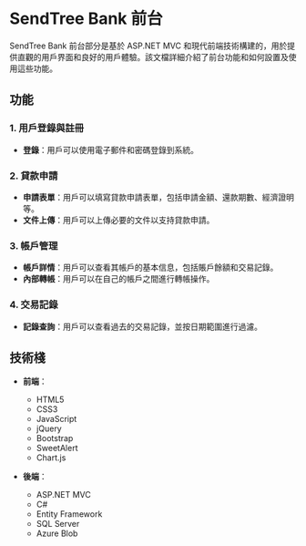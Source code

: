 # SendTree Bank 前台

SendTree Bank 前台部分是基於 ASP.NET MVC 和現代前端技術構建的，用於提供直觀的用戶界面和良好的用戶體驗。該文檔詳細介紹了前台功能和如何設置及使用這些功能。

## 功能

### 1. 用戶登錄與註冊
- **登錄**：用戶可以使用電子郵件和密碼登錄到系統。

### 2. 貸款申請
- **申請表單**：用戶可以填寫貸款申請表單，包括申請金額、還款期數、經濟證明等。
- **文件上傳**：用戶可以上傳必要的文件以支持貸款申請。

### 3. 帳戶管理
- **帳戶詳情**：用戶可以查看其帳戶的基本信息，包括賬戶餘額和交易記錄。
- **內部轉帳**：用戶可以在自己的帳戶之間進行轉帳操作。

### 4. 交易記錄
- **記錄查詢**：用戶可以查看過去的交易記錄，並按日期範圍進行過濾。

## 技術棧

- **前端**：
  - HTML5
  - CSS3
  - JavaScript
  - jQuery
  - Bootstrap
  - SweetAlert
  - Chart.js
    
- **後端**：
  - ASP.NET MVC
  - C#
  - Entity Framework
  - SQL Server
  - Azure Blob
